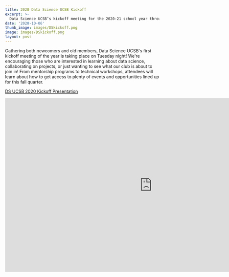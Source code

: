 ```yaml
---
title: 2020 Data Science UCSB Kickoff
excerpt: >-
  Data Science UCSB’s kickoff meeting for the 2020-21 school year through Zoom!
date: '2020-10-06'
thumb_image: images/DSkickoff.png
image: images/DSkickoff.png
layout: post
---
```

Gathering both newcomers and old members, Data Science UCSB's first kickoff meeting of the year is taking place on Tuesday night! We're encouraging those who are interested in learning about data science, collaborating on projects, or just wanting to see what our club is about to join in! From mentorship programs to technical workshops, attendees will learn about how to get access to plenty of events and opportunities lined up for this fall quarter.

[DS UCSB 2020 Kickoff Presentation](https://docs.google.com/presentation/d/13i1_5vF3XK4g-ljJU_EWcdRDkBX8IveID9scJTDiPhE/present?slide=id.g646221db99_1_310 "Kickoff")

<iframe src="https://docs.google.com/presentation/d/e/2PACX-1vRqSU1qOnSlGPBljRkHtU_NXEzvXp6w9PP0ftlB8dcqext20rRgXxCrzcwYklA2go2a345vleXCGZAx/embed?start=false&loop=false&delayms=10000" frameborder="0" width="960" height="569" allowfullscreen="true" mozallowfullscreen="true" webkitallowfullscreen="true"></iframe>
